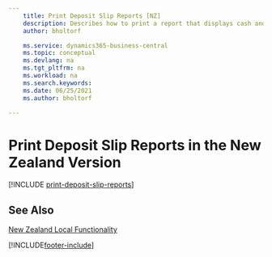 ```yaml
---
    title: Print Deposit Slip Reports [NZ]
    description: Describes how to print a report that displays cash and check details in a format required by the bank in the New Zealand version.
    author: bholtorf

    ms.service: dynamics365-business-central
    ms.topic: conceptual
    ms.devlang: na
    ms.tgt_pltfrm: na
    ms.workload: na
    ms.search.keywords:
    ms.date: 06/25/2021
    ms.author: bholtorf

---
```

# Print Deposit Slip Reports in the New Zealand Version

[!INCLUDE [print-deposit-slip-reports](../includes/AUNZ/print-deposit-slip-reports.md)]

## See Also

[New Zealand Local Functionality](new-zealand-local-functionality.md)


[!INCLUDE[footer-include](../../includes/footer-banner.md)]